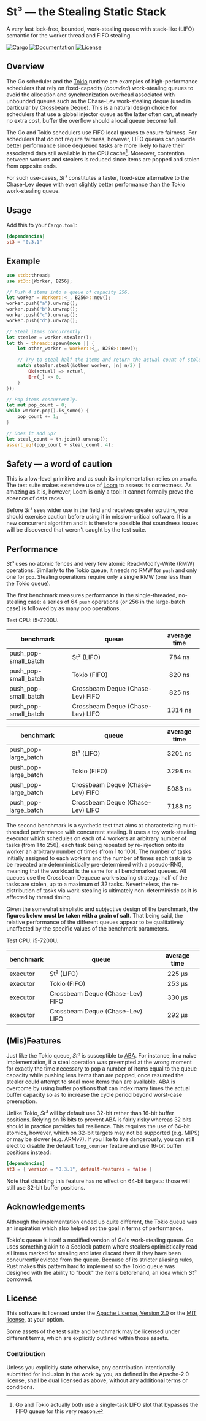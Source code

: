 # St³ — the Stealing Static Stack

A very fast lock-free, bounded, work-stealing queue with stack-like (LIFO)
semantic for the worker thread and FIFO stealing.

[![Cargo](https://img.shields.io/crates/v/multishot.svg)](https://crates.io/crates/st3)
[![Documentation](https://docs.rs/multishot/badge.svg)](https://docs.rs/st3)
[![License](https://img.shields.io/badge/license-MIT%2FApache--2.0-blue.svg)](https://github.com/asynchronics/st3#license)


## Overview

The Go scheduler and the [Tokio] runtime are examples of high-performance
schedulers that rely on fixed-capacity (*bounded*) work-stealing queues to avoid
the allocation and synchronization overhead associated with unbounded queues
such as the Chase-Lev work-stealing deque (used in particular by
[Crossbeam Deque]). This is a natural design choice for schedulers that use a
global injector queue as the latter often can, at nearly no extra cost, buffer
the overflow should a local queue become full.

The Go and Tokio schedulers use FIFO local queues to ensure fairness. For
schedulers that do not require fairness, however, LIFO queues can provide better
performance since dequeued tasks are more likely to have their associated data
still available in the CPU cache[^1]. Moreover, contention between workers and
stealers is reduced since items are popped and stolen from opposite ends.

For such use-cases, *St³* constitutes a faster, fixed-size alternative to the
Chase-Lev deque with even slightly better performance than the Tokio
work-stealing queue.

[^1]: Go and Tokio actually both use a single-task LIFO slot that bypasses the
    FIFO queue for this very reason.

[Tokio]: https://github.com/tokio-rs/tokio
[Crossbeam Deque]: https://github.com/crossbeam-rs/crossbeam/tree/master/crossbeam-deque


## Usage

Add this to your `Cargo.toml`:

```toml
[dependencies]
st3 = "0.3.1"
```


## Example

```rust
use std::thread;
use st3::{Worker, B256};

// Push 4 items into a queue of capacity 256.
let worker = Worker::<_, B256>::new();
worker.push("a").unwrap();
worker.push("b").unwrap();
worker.push("c").unwrap();
worker.push("d").unwrap();

// Steal items concurrently.
let stealer = worker.stealer();
let th = thread::spawn(move || {
    let other_worker = Worker::<_, B256>::new();

    // Try to steal half the items and return the actual count of stolen items.
    match stealer.steal(&other_worker, |n| n/2) {
        Ok(actual) => actual,
        Err(_) => 0,
    }
});

// Pop items concurrently.
let mut pop_count = 0;
while worker.pop().is_some() {
    pop_count += 1;
}

// Does it add up?
let steal_count = th.join().unwrap();
assert_eq!(pop_count + steal_count, 4);
```


## Safety — a word of caution

This is a low-level primitive and as such its implementation relies on `unsafe`.
The test suite makes extensive use of [Loom] to assess its correctness. As
amazing as it is, however, Loom is only a tool: it cannot formally prove the
absence of data races.

Before *St³* sees wider use in the field and receives greater scrutiny, you
should exercise caution before using it in mission-critical software. It is a
new concurrent algorithm and it is therefore possible that soundness issues will
be discovered that weren't caught by the test suite.

[Loom]: https://github.com/tokio-rs/loom


## Performance

*St³* uses no atomic fences and very few atomic Read-Modify-Write (RMW)
operations. Similarly to the Tokio queue, it needs no RMW for `push` and only
one for `pop`. Stealing operations require only a single RMW (one less than the
Tokio queue).

The first benchmark measures performance in the single-threaded, no-stealing
case: a series of 64 `push` operations (or 256 in the large-batch case) is
followed by as many pop operations.

Test CPU: i5-7200U.

| benchmark            | queue                            | average time |
|----------------------|----------------------------------|:------------:|
| push_pop-small_batch | St³ (LIFO)                       |    784 ns    |
| push_pop-small_batch | Tokio (FIFO)                     |    820 ns    |
| push_pop-small_batch | Crossbeam Deque (Chase-Lev) FIFO |    825 ns    |
| push_pop-small_batch | Crossbeam Deque (Chase-Lev) LIFO |   1314 ns    |

| benchmark            | queue                            | average time |
|----------------------|----------------------------------|:------------:|
| push_pop-large_batch | St³ (LIFO)                       |   3201 ns    |
| push_pop-large_batch | Tokio (FIFO)                     |   3298 ns    |
| push_pop-large_batch | Crossbeam Deque (Chase-Lev) FIFO |   5083 ns    |
| push_pop-large_batch | Crossbeam Deque (Chase-Lev) LIFO |   7188 ns    |

The second benchmark is a synthetic test that aims at characterizing
multi-threaded performance with concurrent stealing. It uses a toy work-stealing
executor which schedules on each of 4 workers an arbitrary number of tasks (from
1 to 256), each task being repeated by re-injection onto its worker an arbitrary
number of times (from 1 to 100). The number of tasks initially assigned to each
workers and the number of times each task is to be repeated are
deterministically pre-determined with a pseudo-RNG, meaning that the workload is
the same for all benchmarked queues. All queues use the Crossbeam Dequeue
work-stealing strategy: half of the tasks are stolen, up to a maximum of 32
tasks. Nevertheless, the re-distribution of tasks via work-stealing is
ultimately non-deterministic as it is affected by thread timing.

Given the somewhat simplistic and subjective design of the benchmark, **the
figures below must be taken with a grain of salt**. That being said, the
relative performance of the different queues appear to be qualitatively
unaffected by the specific values of the benchmark parameters.

Test CPU: i5-7200U.

| benchmark | queue                            | average time |
|-----------|----------------------------------|:------------:|
| executor  | St³ (LIFO)                       |    225 µs    |
| executor  | Tokio (FIFO)                     |    253 µs    |
| executor  | Crossbeam Deque (Chase-Lev) FIFO |    330 µs    |
| executor  | Crossbeam Deque (Chase-Lev) LIFO |    292 µs    |


## (Mis)Features

Just like the Tokio queue, *St³* is susceptible to [ABA]. For instance, in a
naive implementation, if a steal operation was preempted at the wrong moment for
exactly the time necessary to pop a number of items equal to the queue capacity
while pushing less items than are popped, once resumed the stealer could attempt
to steal more items than are available. ABA is overcome by using buffer
positions that can index many times the actual buffer capacity so as to increase
the cycle period beyond worst-case preemption.

Unlike Tokio, *St³* will by default use 32-bit rather than 16-bit buffer
positions. Relying on 16 bits to prevent ABA is fairly risky whereas 32 bits
should in practice provides full resilience. This requires the use of 64-bit
atomics, however, which on 32-bit targets may not be supported (e.g. MIPS) or
may be slower (e.g. ARMv7). If you like to live dangerously, you can still elect
to disable the default `long_counter` feature and use 16-bit buffer positions
instead:

```toml
[dependencies]
st3 = { version = "0.3.1", default-features = false }
```

Note that disabling this feature has no effect on 64-bit targets: those will
still use 32-bit buffer positions.

[ABA]: https://en.wikipedia.org/wiki/ABA_problem


## Acknowledgements

Although the implementation ended up quite different, the Tokio queue was an
inspiration which also helped set the goal in terms of performance.

Tokio's queue is itself a modified version of Go's work-stealing queue. Go uses
something akin to a Seqlock pattern where stealers optimistically read all items
marked for stealing and later discard them if they have been concurrently
evicted from the queue. Because of its stricter aliasing rules, Rust makes this
pattern hard to implement so the Tokio queue was designed with the ability to
"book" the items beforehand, an idea which *St³* borrowed.


## License

This software is licensed under the [Apache License, Version 2.0](LICENSE-APACHE) or the
[MIT license](LICENSE-MIT), at your option.

Some assets of the test suite and benchmark may be licensed under different
terms, which are explicitly outlined within those assets.

### Contribution

Unless you explicitly state otherwise, any contribution intentionally submitted
for inclusion in the work by you, as defined in the Apache-2.0 license, shall be
dual licensed as above, without any additional terms or conditions.
